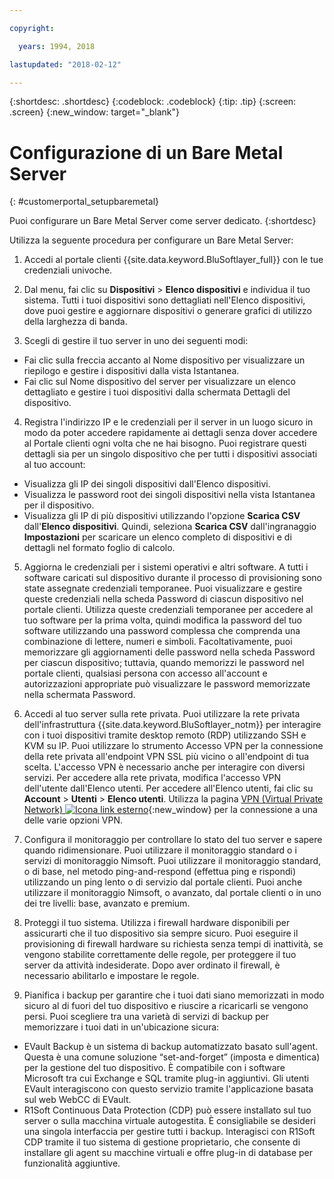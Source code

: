 ```yaml
---

copyright:

  years: 1994, 2018

lastupdated: "2018-02-12"

---
```


{:shortdesc: .shortdesc}
{:codeblock: .codeblock}
{:tip: .tip}
{:screen: .screen}
{:new_window: target="_blank"}


# Configurazione di un Bare Metal Server
{: #customerportal_setupbaremetal}

Puoi configurare un Bare Metal Server come server dedicato.
{:shortdesc}

Utilizza la seguente procedura per configurare un Bare Metal Server:

1. Accedi al portale clienti {{site.data.keyword.BluSoftlayer_full}} con le tue credenziali univoche.

2. Dal menu, fai clic su **Dispositivi** > **Elenco dispositivi** e individua il tuo sistema. Tutti i tuoi dispositivi sono dettagliati nell'Elenco dispositivi, dove puoi gestire e aggiornare dispositivi o generare grafici di utilizzo della larghezza di banda.

3. Scegli di gestire il tuo server in uno dei seguenti modi:
  * Fai clic sulla freccia accanto al Nome dispositivo per visualizzare un riepilogo e gestire i dispositivi dalla vista Istantanea.
  * Fai clic sul Nome dispositivo del server per visualizzare un elenco dettagliato e gestire i tuoi dispositivi dalla schermata Dettagli del dispositivo.

4. Registra l'indirizzo IP e le credenziali per il server in un luogo sicuro in modo da poter accedere rapidamente ai dettagli senza dover accedere al Portale clienti ogni volta che ne hai bisogno. Puoi registrare questi dettagli sia per un singolo dispositivo che per tutti i dispositivi associati al tuo account:
  * Visualizza gli IP dei singoli dispositivi dall'Elenco dispositivi.
  * Visualizza le password root dei singoli dispositivi nella vista Istantanea per il dispositivo.
  * Visualizza gli IP di più dispositivi utilizzando l'opzione **Scarica CSV** dall'**Elenco dispositivi**. Quindi, seleziona **Scarica CSV** dall'ingranaggio **Impostazioni** per scaricare un elenco completo di dispositivi e di dettagli nel formato foglio di calcolo.

5. Aggiorna le credenziali per i sistemi operativi e altri software. A tutti i software caricati sul dispositivo durante il processo di provisioning sono state assegnate credenziali temporanee. Puoi visualizzare e gestire queste credenziali nella scheda Password di ciascun dispositivo nel portale clienti. Utilizza queste credenziali temporanee per accedere al tuo software per la prima volta, quindi modifica la password del tuo software utilizzando una password complessa che comprenda una combinazione di lettere, numeri e simboli. Facoltativamente, puoi memorizzare gli aggiornamenti delle password nella scheda Password per ciascun dispositivo; tuttavia, quando memorizzi le password nel portale clienti, qualsiasi persona con accesso all'account e autorizzazioni appropriate può visualizzare le password memorizzate nella schermata Password.

6. Accedi al tuo server sulla rete privata. Puoi utilizzare la rete privata dell'infrastruttura {{site.data.keyword.BluSoftlayer_notm}} per interagire con i tuoi dispositivi tramite desktop remoto (RDP) utilizzando SSH e KVM su IP. Puoi utilizzare lo strumento Accesso VPN per la connessione della rete privata all'endpoint VPN SSL più vicino o all'endpoint di tua scelta. L'accesso VPN è necessario anche per interagire con diversi servizi. Per accedere alla rete privata, modifica l'accesso VPN dell'utente dall'Elenco utenti. Per accedere all'Elenco utenti, fai clic su **Account** > **Utenti** > **Elenco utenti**. Utilizza la pagina [VPN (Virtual Private Network) ![Icona link esterno](../icons/launch-glyph.svg)](https://www.softlayer.com/VPN-Access){:new_window} per la connessione a una delle varie opzioni VPN.

7. Configura il monitoraggio per controllare lo stato del tuo server e sapere quando ridimensionare. Puoi utilizzare il monitoraggio standard o i servizi di monitoraggio Nimsoft. Puoi utilizzare il monitoraggio standard, o di base, nel metodo ping-and-respond (effettua ping e rispondi) utilizzando un ping lento o di servizio dal portale clienti. Puoi anche utilizzare il monitoraggio Nimsoft, o avanzato, dal portale clienti o in uno dei tre livelli: base, avanzato e premium.

8. Proteggi il tuo sistema. Utilizza i firewall hardware disponibili per assicurarti che il tuo dispositivo sia sempre sicuro. Puoi eseguire il provisioning di firewall hardware su richiesta senza tempi di inattività, se vengono stabilite correttamente delle regole, per proteggere il tuo server da attività indesiderate. Dopo aver ordinato il firewall, è necessario abilitarlo e impostare le regole.

9. Pianifica i backup per garantire che i tuoi dati siano memorizzati in modo sicuro al di fuori del tuo dispositivo e riuscire a ricaricarli se vengono persi. Puoi scegliere tra una varietà di servizi di backup per memorizzare i tuoi dati in un'ubicazione sicura:
  * EVault Backup è un sistema di backup automatizzato basato sull'agent. Questa è una comune soluzione “set-and-forget” (imposta e dimentica) per la gestione del tuo dispositivo. È compatibile con i software Microsoft tra cui Exchange e SQL tramite plug-in aggiuntivi. Gli utenti EVault interagiscono con questo servizio tramite l'applicazione basata sul web WebCC di EVault.
  * R1Soft Continuous Data Protection (CDP) può essere installato sul tuo server o sulla macchina virtuale autogestita. È consigliabile se desideri una singola interfaccia per gestire tutti i backup. Interagisci con R1Soft CDP tramite il tuo sistema di gestione proprietario, che consente di installare gli agent su macchine virtuali e offre plug-in di database per funzionalità aggiuntive.
